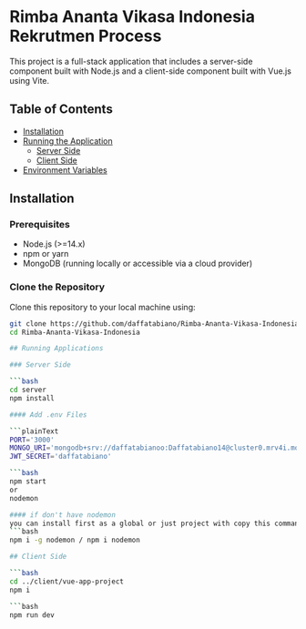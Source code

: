 # Rimba Ananta Vikasa Indonesia Rekrutmen Process

This project is a full-stack application that includes a server-side component built with Node.js and a client-side component built with Vue.js using Vite.

## Table of Contents

- [Installation](#installation)
- [Running the Application](#running-the-application)
  - [Server Side](#server-side)
  - [Client Side](#client-side)
- [Environment Variables](#environment-variables)

## Installation

### Prerequisites

- Node.js (>=14.x)
- npm or yarn
- MongoDB (running locally or accessible via a cloud provider)

### Clone the Repository

Clone this repository to your local machine using:

```bash
git clone https://github.com/daffatabiano/Rimba-Ananta-Vikasa-Indonesia.git
cd Rimba-Ananta-Vikasa-Indonesia

## Running Applications

### Server Side 

```bash 
cd server 
npm install

#### Add .env Files

```plainText 
PORT='3000' 
MONGO_URI='mongodb+srv://daffatabianoo:Daffatabiano14@cluster0.mrv4i.mongodb.net/rimba' 
JWT_SECRET='daffatabiano'

```bash 
npm start
or 
nodemon

#### if don't have nodemon 
you can install first as a global or just project with copy this command
```bash
npm i -g nodemon / npm i nodemon

## Client Side

```bash 
cd ../client/vue-app-project
npm i 

```bash 
npm run dev



